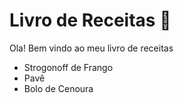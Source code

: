 # Livro de Receitas :cookie:



Ola! Bem vindo ao meu livro de receitas

- Strogonoff de Frango
- Pavê 
- Bolo de Cenoura